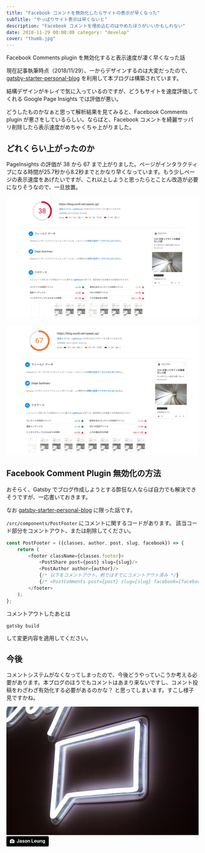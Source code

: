 ```yaml
---
title: "Facebook コメントを無効化したらサイトの表示が早くなった"
subTitle: "やっぱりサイト表示は早くないと"
description: "Facebook コメントを埋め込むのはやめたほうがいいかもしれない"
date: 2018-11-29 00:00:00 category: "develop"
cover: "thumb.jpg"
---
```


Facebook Comments plugin を無効化すると表示速度が凄く早くなった話

現在記事執筆時点（2018/11/29）、一からデザインするのは大変だったので、 [gatsby-starter-personal-blog](https://gatsby-starter-personal-blog.greglobinski.com)
を利用して本ブログは構築されています。

結構デザインがキレイで気に入っているのですが、どうもサイトを速度評価してくれる Google Page Insights では評価が悪い。

どうしたものかなぁと思って解析結果を見てみると、Facebook Comments plugin が悪さをしているらしい。ならばと、Facebook コメントを綺麗サッパリ削除したら表示速度がめちゃくちゃ上がりました。

## どれくらい上がったのか

PageInsights の評価が 38 から 67
まで上がりました。ページがインタラクティブになる時間が25.7秒から8.2秒までとかなり早くなっています。もう少しページの表示速度をあげたいですが、これ以上しようと思ったらとことん改造が必要になりそうなので、一旦放置。

![](before.jpg)

![](after.jpg)

## Facebook Comment Plugin 無効化の方法

おそらく、Gatsby でブログ作成しようとする酔狂な人ならば自力でも解決できそうですが、一応書いておきます。

なお [gatsby-starter-personal-blog](https://gatsby-starter-personal-blog.greglobinski.com) に限った話です。

`/src/components/PostFooter` にコメントに関するコードがあります。 該当コード部分をコメントアウト、または削除してください。

```js
const PostFooter = ({classes, author, post, slug, facebook}) => {
    return (
        <footer className={classes.footer}>
            <PostShare post={post} slug={slug}/>
            <PostAuthor author={author}/>
            {/* 以下をコメントアウト。例ではすでにコメントアウト済み */}
            {/* <PostComments post={post} slug={slug} facebook={facebook} />  */}
        </footer>
    );
};
```

コメントアウトしたあとは

```
gatsby build
```

して変更内容を適用してください。

## 今後

コメントシステムがなくなってしまったので、今後どうやっていこうか考える必要があります。本ブログのほうでもコメントはあまり来ないですし、コメント投稿をわざわざ有効化する必要があるのかな？ と思ってしまいます。すこし様子見ですかね。

![](comment.jpg)
<a style="background-color:black;color:white;text-decoration:none;padding:4px 6px;font-family:-apple-system, BlinkMacSystemFont, &quot;San Francisco&quot;, &quot;Helvetica Neue&quot;, Helvetica, Ubuntu, Roboto, Noto, &quot;Segoe UI&quot;, Arial, sans-serif;font-size:12px;font-weight:bold;line-height:1.2;display:inline-block;border-radius:3px" href="https://unsplash.com/@ninjason?utm_medium=referral&amp;utm_campaign=photographer-credit&amp;utm_content=creditBadge" target="_blank" rel="noopener noreferrer" title="Download free do whatever you want high-resolution photos from Jason Leung"><span style="display:inline-block;padding:2px 3px"><svg xmlns="http://www.w3.org/2000/svg" style="height:12px;width:auto;position:relative;vertical-align:middle;top:-1px;fill:white" viewBox="0 0 32 32"><title>
unsplash-logo</title><path d="M20.8 18.1c0 2.7-2.2 4.8-4.8 4.8s-4.8-2.1-4.8-4.8c0-2.7 2.2-4.8 4.8-4.8 2.7.1 4.8 2.2 4.8 4.8zm11.2-7.4v14.9c0 2.3-1.9 4.3-4.3 4.3h-23.4c-2.4 0-4.3-1.9-4.3-4.3v-15c0-2.3 1.9-4.3 4.3-4.3h3.7l.8-2.3c.4-1.1 1.7-2 2.9-2h8.6c1.2 0 2.5.9 2.9 2l.8 2.4h3.7c2.4 0 4.3 1.9 4.3 4.3zm-8.6 7.5c0-4.1-3.3-7.5-7.5-7.5-4.1 0-7.5 3.4-7.5 7.5s3.3 7.5 7.5 7.5c4.2-.1 7.5-3.4 7.5-7.5z"></path></svg></span><span style="display:inline-block;padding:2px 3px">
Jason Leung</span></a>
